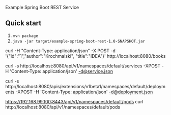 Example Spring Boot REST Service

Quick start
-----------
1. `mvn package`
2. `java -jar target/example-spring-boot-rest-1.0-SNAPSHOT.jar`



curl -H "Content-Type: application/json" -X POST -d '{"id":"1","author":"Krochmalski", "title":"IDEA"}'  http://localhost:8080/books





curl -s http://localhost:8080/api/v1/namespaces/default/services -XPOST -H 'Content-Type: application/json' -d@service.json

curl -s http://localhost:8080/apis/extensions/v1beta1/namespaces/default/deployments -XPOST -H 'Content-Type: application/json' -d@deployment.json


https://192.168.99.100:8443/api/v1/namespaces/default/pods
curl http://localhost:8080/api/v1/namespaces/default/pods